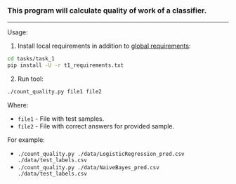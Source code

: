 ### This program will calculate quality of work of a classifier.
***


Usage:
1. Install local requirements in addition to [global requirements](../../README.md):
```bash
cd tasks/task_1
pip install -U -r t1_requirements.txt
```
2. Run tool:
```bash
./count_quality.py file1 file2
```
	
Where:
- `file1` - File with test samples.
- `file2` - File with correct answers for provided sample.

For example:
- `./count_quality.py ./data/LogisticRegression_pred.csv ./data/test_labels.csv`
- `./count_quality.py ./data/NaiveBayes_pred.csv ./data/test_labels.csv`
